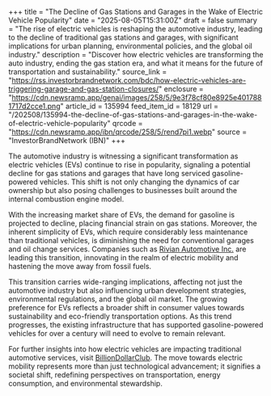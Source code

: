 +++
title = "The Decline of Gas Stations and Garages in the Wake of Electric Vehicle Popularity"
date = "2025-08-05T15:31:00Z"
draft = false
summary = "The rise of electric vehicles is reshaping the automotive industry, leading to the decline of traditional gas stations and garages, with significant implications for urban planning, environmental policies, and the global oil industry."
description = "Discover how electric vehicles are transforming the auto industry, ending the gas station era, and what it means for the future of transportation and sustainability."
source_link = "https://rss.investorbrandnetwork.com/bdc/how-electric-vehicles-are-triggering-garage-and-gas-station-closures/"
enclosure = "https://cdn.newsramp.app/genai/images/258/5/9e3f78cf80e8925e4017881717d2cce1.png"
article_id = 135994
feed_item_id = 18129
url = "/202508/135994-the-decline-of-gas-stations-and-garages-in-the-wake-of-electric-vehicle-popularity"
qrcode = "https://cdn.newsramp.app/ibn/qrcode/258/5/rend7pi1.webp"
source = "InvestorBrandNetwork (IBN)"
+++

<p>The automotive industry is witnessing a significant transformation as electric vehicles (EVs) continue to rise in popularity, signaling a potential decline for gas stations and garages that have long serviced gasoline-powered vehicles. This shift is not only changing the dynamics of car ownership but also posing challenges to businesses built around the internal combustion engine model.</p><p>With the increasing market share of EVs, the demand for gasoline is projected to decline, placing financial strain on gas stations. Moreover, the inherent simplicity of EVs, which require considerably less maintenance than traditional vehicles, is diminishing the need for conventional garages and oil change services. Companies such as <a href='https://www.rivian.com' rel='nofollow' target='_blank'>Rivian Automotive Inc.</a> are leading this transition, innovating in the realm of electric mobility and hastening the move away from fossil fuels.</p><p>This transition carries wide-ranging implications, affecting not just the automotive industry but also influencing urban development strategies, environmental regulations, and the global oil market. The growing preference for EVs reflects a broader shift in consumer values towards sustainability and eco-friendly transportation options. As this trend progresses, the existing infrastructure that has supported gasoline-powered vehicles for over a century will need to evolve to remain relevant.</p><p>For further insights into how electric vehicles are impacting traditional automotive services, visit <a href='https://www.BillionDollarClub.com' rel='nofollow' target='_blank'>BillionDollarClub</a>. The move towards electric mobility represents more than just technological advancement; it signifies a societal shift, redefining perspectives on transportation, energy consumption, and environmental stewardship.</p>